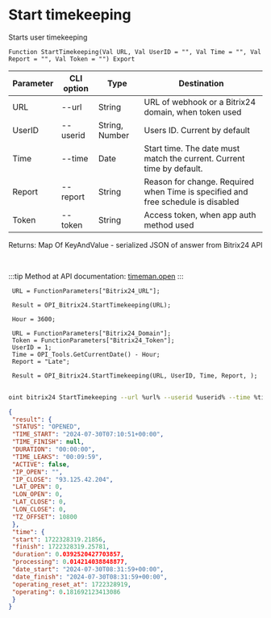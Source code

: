 ﻿---
sidebar_position: 6
---

# Start timekeeping
 Starts user timekeeping



`Function StartTimekeeping(Val URL, Val UserID = "", Val Time = "", Val Report = "", Val Token = "") Export`

 | Parameter | CLI option | Type | Destination |
 |-|-|-|-|
 | URL | --url | String | URL of webhook or a Bitrix24 domain, when token used |
 | UserID | --userid | String, Number | Users ID. Current by default |
 | Time | --time | Date | Start time. The date must match the current. Current time by default. |
 | Report | --report | String | Reason for change. Required when Time is specified and free schedule is disabled |
 | Token | --token | String | Access token, when app auth method used |

 
 Returns: Map Of KeyAndValue - serialized JSON of answer from Bitrix24 API

<br/>

:::tip
Method at API documentation: [timeman.open](https://dev.1c-bitrix.ru/rest_help/timeman/base/timeman_open.php)
:::
<br/>


```bsl title="Code example"
 URL = FunctionParameters["Bitrix24_URL"];
 
 Result = OPI_Bitrix24.StartTimekeeping(URL);
 
 Hour = 3600;
 
 URL = FunctionParameters["Bitrix24_Domain"];
 Token = FunctionParameters["Bitrix24_Token"];
 UserID = 1;
 Time = OPI_Tools.GetCurrentDate() - Hour;
 Report = "Late";
 
 Result = OPI_Bitrix24.StartTimekeeping(URL, UserID, Time, Report, );
```
	


```sh title="CLI command example"
 
oint bitrix24 StartTimekeeping --url %url% --userid %userid% --time %time% --report %report% --token %token%

```

```json title="Result"
{
 "result": {
 "STATUS": "OPENED",
 "TIME_START": "2024-07-30T07:10:51+00:00",
 "TIME_FINISH": null,
 "DURATION": "00:00:00",
 "TIME_LEAKS": "00:09:59",
 "ACTIVE": false,
 "IP_OPEN": "",
 "IP_CLOSE": "93.125.42.204",
 "LAT_OPEN": 0,
 "LON_OPEN": 0,
 "LAT_CLOSE": 0,
 "LON_CLOSE": 0,
 "TZ_OFFSET": 10800
 },
 "time": {
 "start": 1722328319.21856,
 "finish": 1722328319.25781,
 "duration": 0.0392520427703857,
 "processing": 0.014214038848877,
 "date_start": "2024-07-30T08:31:59+00:00",
 "date_finish": "2024-07-30T08:31:59+00:00",
 "operating_reset_at": 1722328919,
 "operating": 0.181692123413086
 }
}
```
